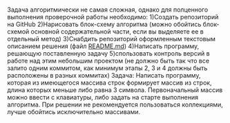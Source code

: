 #
Задача алгоритмически не самая сложная, однако для полценного выполнения проверочной работы необходимо:
1)Создать репозиторий на GitHub
2)Нарисовать блок-схему алгоритма (можно обойтись блок-схемой основной содержательной части, если вы выделяете ее в отдельный метод)
3)Снабдить репозиторий оформленным текстовым описанием решения (файл [README.md](http://readme.md/))
4)Hаписать программу, решающую поставленную задачу
5)спользовать контроль версий в работе над этим небольшим проектом (не должно быть так что все залито одним коммитом, как минимум этапы 2, 3 и 4 должны быть расположены в разных коммитах)
Задача: Написать программу, которая из имеющегося массива строк формирует массив из строк, длина которых меньше либо равна 3 символа. Первоначальный массив можно ввести с клавиатуры, либо задать на старте выполнения алгоритма. При решении не рекомендуется пользоваться коллекциями, лучше обойтись исключительно массивами.